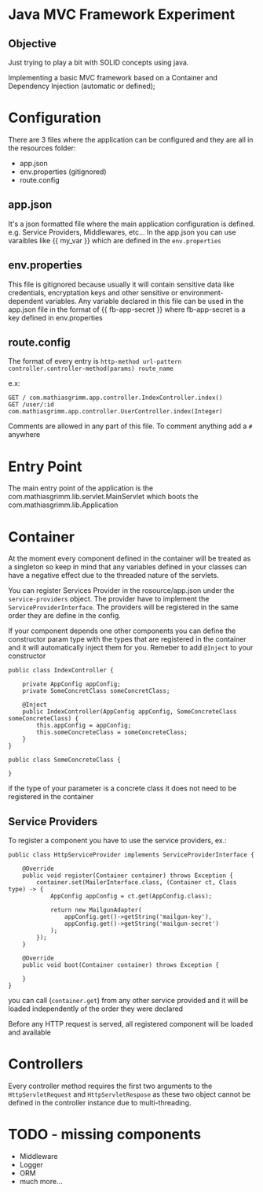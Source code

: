 Java MVC Framework Experiment
=============================

## Objective
Just trying to play a bit with SOLID concepts using java.

Implementing a basic MVC framework based on a Container and Dependency Injection (automatic or defined);

# Configuration
There are 3 files where the application can be configured and they are all in the resources folder:
- app.json
- env.properties (gitignored)
- route.config

## app.json
It's a json formatted file where the main application configuration is defined. e.g. Service Providers, Middlewares, etc...
In the app.json you can use varaibles like {{ my_var }} which are defined in the `env.properties`

## env.properties
This file is gitignored because usually it will contain sensitive data like credentials, encryptation keys and other
sensitive or environment-dependent variables. Any variable declared in this file can be used in the app.json file in the format
of {{ fb-app-secret }} where fb-app-secret is a key defined in env.properties 

## route.config
The format of every entry is `http-method url-pattern controller.controller-method(params) route_name` 

e.x: 
```
GET / com.mathiasgrimm.app.controller.IndexController.index()
GET /user/:id com.mathiasgrimm.app.controller.UserController.index(Integer)
```

Comments are allowed in any part of this file. To comment anything add a `#` anywhere

# Entry Point

The main entry point of the application is the com.mathiasgrimm.lib.servlet.MainServlet which boots the
com.mathiasgrimm.lib.Application

# Container
At the moment every component defined in the container will be treated as a singleton so keep in mind that any variables defined
in your classes can have a negative effect due to the threaded nature of the servlets.

You can register Services Provider in the rosource/app.json under the `service-providers` object.
The provider have to implement the `ServiceProviderInterface`. The providers will be registered in the same order they are
define in the config.

If your component depends one other components you can define the constructor param type with the types that are 
registered in the container and it will automatically inject them for you. Remeber to add `@Inject` to your constructor

```
public class IndexController {

    private AppConfig appConfig;
    private SomeConcretClass someConcretClass;

    @Inject
    public IndexController(AppConfig appConfig, SomeConcreteClass someConcreteClass) {
        this.appConfig = appConfig;
        this.someConcreteClass = someConcreteClass;
    }
}

public class SomeConcreteClass {

}
```

if the type of your parameter is a concrete class it does not need to be registered in the container 


## Service Providers
To register a component you have to use the service providers, ex.:

```
public class HttpServiceProvider implements ServiceProviderInterface {

    @Override
    public void register(Container container) throws Exception {
        container.set(MailerInterface.class, (Container ct, Class type) -> {
            AppConfig appConfig = ct.get(AppConfig.class);
            
            return new MailgunAdapter(
                appConfig.get()->getString('mailgun-key'),
                appConfig.get()->getString('mailgun-secret')
            );
        });
    }

    @Override
    public void boot(Container container) throws Exception {

    }
}

```

you can call (`container.get`) from any other service provided and it will be loaded independently of the order they were
declared

Before any HTTP request is served, all registered component will be loaded and available

# Controllers
Every controller method requires the first two arguments to the `HttpServletRequest` and `HttpServletRespose` as these
two object cannot be defined in the controller instance due to multi-threading.

# TODO - missing components
- Middleware
- Logger
- ORM
- much more...